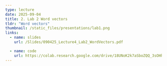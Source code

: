 ```yaml
---
type: lecture
date: 2025-09-04
title: 2. Lab 2 Word vectors
tldr: "Word vectors"
thumbnail: /static_files/presentations/lab1.png
links:
  - name: slides
    url: /Slides/090425_Lecture4_Lab2_WordVectors.pdf

  - name: code
    url: https://colab.research.google.com/drive/18UNoK2k7aSboZQQ_3sOHhmxI2fRNFWiE?usp=sharing
---
```

